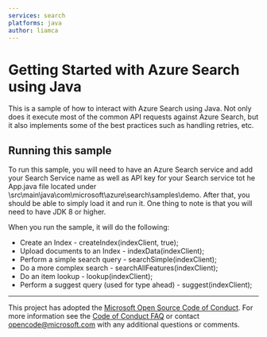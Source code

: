 ```yaml
---
services: search
platforms: java
author: liamca
---
```


# Getting Started with Azure Search using Java

This is a sample of how to interact with Azure Search using Java.  Not only does it execute most of the common API requests against Azure Search, but it also implements some of the best practices such as handling retries, etc.  

## Running this sample

To run this sample, you will need to have an Azure Search service and add your Search Service name as well as API key for your Search service tot he App.java file located under \src\main\java\com\microsoft\azure\search\samples\demo.  After that, you should be able to simply load it and run it.  One thing to note is that you will need to have JDK 8 or higher.   

When you run the sample, it will do the following:
* Create an Index - createIndex(indexClient, true);
* Upload documents to an Index - indexData(indexClient);
* Perform a simple search query - searchSimple(indexClient);
* Do a more complex search - searchAllFeatures(indexClient);
* Do an item lookup - lookup(indexClient);
* Perform a suggest query (used for type ahead) - suggest(indexClient);

---

This project has adopted the [Microsoft Open Source Code of Conduct](https://opensource.microsoft.com/codeofconduct/). For more information see the [Code of Conduct FAQ](https://opensource.microsoft.com/codeofconduct/faq/) or contact [opencode@microsoft.com](mailto:opencode@microsoft.com) with any additional questions or comments.